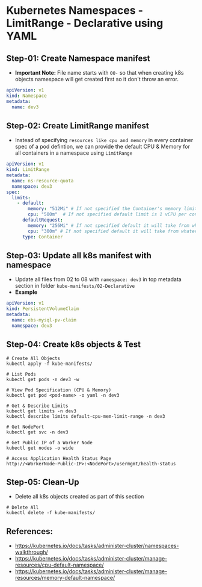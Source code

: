# Kubernetes Namespaces - LimitRange - Declarative using YAML
## Step-01: Create Namespace manifest
- **Important Note:** File name starts with `00-`  so that when creating k8s objects namespace will get created first so it don't throw an error.
```yml
apiVersion: v1
kind: Namespace
metadata:
  name: dev3
```

## Step-02: Create LimitRange manifest
- Instead of specifying `resources like cpu and memory` in every container spec of a pod defintion, we can provide the default CPU & Memory for all containers in a namespace using `LimitRange`
```yml
apiVersion: v1
kind: LimitRange
metadata:
  name: ns-resource-quota
  namespace: dev3
spec:
  limits:
    - default:
        memory: "512Mi" # If not specified the Container's memory limit is set to 512Mi, which is the default memory limit for the namespace.
        cpu: "500m"  # If not specified default limit is 1 vCPU per container 
      defaultRequest:
        memory: "256Mi" # If not specified default it will take from whatever specified in limits.default.memory
        cpu: "300m" # If not specified default it will take from whatever specified in limits.default.cpu
      type: Container                        
```

## Step-03: Update all k8s manifest with namespace
- Update all files from 02 to 08 with `namespace: dev3` in top metadata section in folder `kube-manifests/02-Declarative` 
- **Example**
```yml
apiVersion: v1
kind: PersistentVolumeClaim
metadata:
  name: ebs-mysql-pv-claim
  namespace: dev3
```

## Step-04: Create k8s objects & Test
```
# Create All Objects
kubectl apply -f kube-manifests/

# List Pods
kubectl get pods -n dev3 -w

# View Pod Specification (CPU & Memory)
kubectl get pod <pod-name> -o yaml -n dev3

# Get & Describe Limits
kubectl get limits -n dev3
kubectl describe limits default-cpu-mem-limit-range -n dev3

# Get NodePort
kubectl get svc -n dev3

# Get Public IP of a Worker Node
kubectl get nodes -o wide

# Access Application Health Status Page
http://<WorkerNode-Public-IP>:<NodePort>/usermgmt/health-status

```
## Step-05: Clean-Up
- Delete all k8s objects created as part of this section
```
# Delete All
kubectl delete -f kube-manifests/
```







## References:
- https://kubernetes.io/docs/tasks/administer-cluster/namespaces-walkthrough/
- https://kubernetes.io/docs/tasks/administer-cluster/manage-resources/cpu-default-namespace/
- https://kubernetes.io/docs/tasks/administer-cluster/manage-resources/memory-default-namespace/
